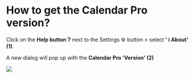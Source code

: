 # How to get the Calendar Pro version?

<p class="no-margin">Click on the <b>Help button ❔</b> next to the Settings ⚙️ button &gt; select<b> ' ℹ️ About' (1)</b>.</p>
<p class="no-margin"></p>
<p class="no-margin">A new dialog will pop up with the <b>Calendar Pro 'Version' (2)</b></p>
<p class="no-margin"></p>
<p class="no-margin"></p>
<div class="intercom-container"><img src="/assets/img/teams-pro/image_112.png"></div>

<Hubspot />
<Clarity />
<GoogleAnalytics />

